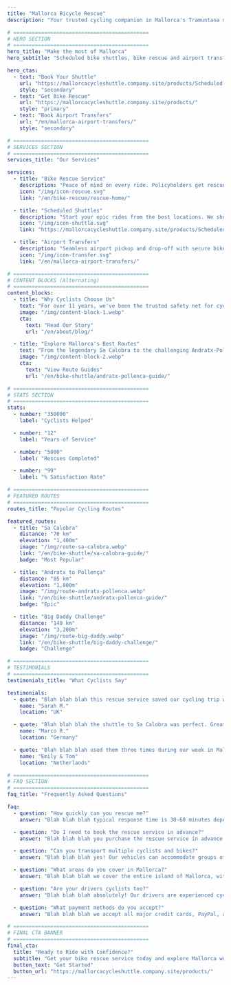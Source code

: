 ```yaml
---
title: "Mallorca Bicycle Rescue"
description: "Your trusted cycling companion in Mallorca's Tramuntana mountains. Bike rescue service, shuttles, and airport transfers for cyclists."

# ============================================
# HERO SECTION
# ============================================
hero_title: "Make the most of Mallorca"
hero_subtitle: "Scheduled bike shuttles, bike rescue and airport transfers by cyclists for cyclists"

hero_ctas:
  - text: "Book Your Shuttle"
    url: "https://mallorcacycleshuttle.company.site/products/Scheduled-Bike-Buses-c15728235"
    style: "secondary"
  - text: "Get Bike Rescue"
    url: "https://mallorcacycleshuttle.company.site/products/"
    style: "primary"
  - text: "Book Airport Transfers"
    url: "/en/mallorca-airport-transfers/"
    style: "secondary"

# ============================================
# SERVICES SECTION
# ============================================
services_title: "Our Services"

services:
  - title: "Bike Rescue Service"
    description: "Peace of mind on every ride. Policyholders get rescued Mallorca-wide if bike or body break down."
    icon: "/img/icon-rescue.svg"
    link: "/en/bike-rescue/rescue-home/"

  - title: "Scheduled Shuttles"
    description: "Start your epic rides from the best locations. We shuttle you and your bike to the start of the iconic routes."
    icon: "/img/icon-shuttle.svg"
    link: "https://mallorcacycleshuttle.company.site/products/Scheduled-Bike-Buses-c15728235"

  - title: "Airport Transfers"
    description: "Seamless airport pickup and drop-off with secure bike transport. Start your cycling holiday stress-free from the moment you land."
    icon: "/img/icon-transfer.svg"
    link: "/en/mallorca-airport-transfers/"

# ============================================
# CONTENT BLOCKS (Alternating)
# ============================================
content_blocks:
  - title: "Why Cyclists Choose Us"
    text: "For over 11 years, we've been the trusted safety net for cyclists in Mallorca. With thousands of rescues completed and countless shuttles run, we understand what riders need. Professional drivers, secure bike transport, and local knowledge you can count on."
    image: "/img/content-block-1.webp"
    cta:
      text: "Read Our Story"
      url: "/en/about/blog/"

  - title: "Explore Mallorca's Best Routes"
    text: "From the legendary Sa Calobra to the challenging Andratx-Pollença traverse, Mallorca offers world-class cycling. Our comprehensive route guides help you plan your perfect ride with detailed maps, elevation profiles, and insider tips."
    image: "/img/content-block-2.webp"
    cta:
      text: "View Route Guides"
      url: "/en/bike-shuttle/andratx-pollenca-guide/"

# ============================================
# STATS SECTION
# ============================================
stats:
  - number: "350000"
    label: "Cyclists Helped"

  - number: "12"
    label: "Years of Service"

  - number: "5000"
    label: "Rescues Completed"

  - number: "99"
    label: "% Satisfaction Rate"

# ============================================
# FEATURED ROUTES
# ============================================
routes_title: "Popular Cycling Routes"

featured_routes:
  - title: "Sa Calobra"
    distance: "70 km"
    elevation: "1,400m"
    image: "/img/route-sa-calobra.webp"
    link: "/en/bike-shuttle/sa-calobra-guide/"
    badge: "Most Popular"

  - title: "Andratx to Pollença"
    distance: "85 km"
    elevation: "1,800m"
    image: "/img/route-andratx-pollenca.webp"
    link: "/en/bike-shuttle/andratx-pollenca-guide/"
    badge: "Epic"

  - title: "Big Daddy Challenge"
    distance: "140 km"
    elevation: "3,200m"
    image: "/img/route-big-daddy.webp"
    link: "/en/bike-shuttle/big-daddy-challenge/"
    badge: "Challenge"

# ============================================
# TESTIMONIALS
# ============================================
testimonials_title: "What Cyclists Say"

testimonials:
  - quote: "Blah blah blah this rescue service saved our cycling trip when my friend had a mechanical issue. Professional, fast, and friendly. Highly recommend!"
    name: "Sarah M."
    location: "UK"

  - quote: "Blah blah blah the shuttle to Sa Calobra was perfect. Great driver, secure bike transport, and we started our ride from exactly where we wanted. Worth every penny."
    name: "Marco R."
    location: "Germany"

  - quote: "Blah blah blah used them three times during our week in Mallorca. Airport transfer and two rescues. The peace of mind alone is worth it. These guys know cycling."
    name: "Emily & Tom"
    location: "Netherlands"

# ============================================
# FAQ SECTION
# ============================================
faq_title: "Frequently Asked Questions"

faq:
  - question: "How quickly can you rescue me?"
    answer: "Blah blah blah typical response time is 30-60 minutes depending on your location in Mallorca. We have multiple vehicles stationed across the island for fast response."

  - question: "Do I need to book the rescue service in advance?"
    answer: "Blah blah blah you purchase the rescue service in advance (valid for your entire stay), but you only call us when you actually need a pickup. No booking required for the rescue itself."

  - question: "Can you transport multiple cyclists and bikes?"
    answer: "Blah blah blah yes! Our vehicles can accommodate groups of cyclists with secure bike racks. Perfect for riding groups or cycling clubs."

  - question: "What areas do you cover in Mallorca?"
    answer: "Blah blah blah we cover the entire island of Mallorca, with a focus on the Tramuntana mountain region where most cyclists ride. From Andratx to Pollença and everywhere in between."

  - question: "Are your drivers cyclists too?"
    answer: "Blah blah blah absolutely! Our drivers are experienced cyclists who know the routes, the challenges, and exactly what you need. They speak English, Spanish, and German."

  - question: "What payment methods do you accept?"
    answer: "Blah blah blah we accept all major credit cards, PayPal, and bank transfers. Payment is processed securely through our booking system."

# ============================================
# FINAL CTA BANNER
# ============================================
final_cta:
  title: "Ready to Ride with Confidence?"
  subtitle: "Get your bike rescue service today and explore Mallorca worry-free"
  button_text: "Get Started"
  button_url: "https://mallorcacycleshuttle.company.site/products/"
---
```

